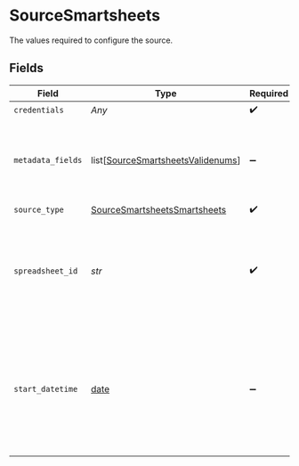 # SourceSmartsheets

The values required to configure the source.


## Fields

| Field                                                                                                                              | Type                                                                                                                               | Required                                                                                                                           | Description                                                                                                                        | Example                                                                                                                            |
| ---------------------------------------------------------------------------------------------------------------------------------- | ---------------------------------------------------------------------------------------------------------------------------------- | ---------------------------------------------------------------------------------------------------------------------------------- | ---------------------------------------------------------------------------------------------------------------------------------- | ---------------------------------------------------------------------------------------------------------------------------------- |
| `credentials`                                                                                                                      | *Any*                                                                                                                              | :heavy_check_mark:                                                                                                                 | N/A                                                                                                                                |                                                                                                                                    |
| `metadata_fields`                                                                                                                  | list[[SourceSmartsheetsValidenums](../../models/shared/sourcesmartsheetsvalidenums.md)]                                            | :heavy_minus_sign:                                                                                                                 | A List of available columns which metadata can be pulled from.                                                                     |                                                                                                                                    |
| `source_type`                                                                                                                      | [SourceSmartsheetsSmartsheets](../../models/shared/sourcesmartsheetssmartsheets.md)                                                | :heavy_check_mark:                                                                                                                 | N/A                                                                                                                                |                                                                                                                                    |
| `spreadsheet_id`                                                                                                                   | *str*                                                                                                                              | :heavy_check_mark:                                                                                                                 | The spreadsheet ID. Find it by opening the spreadsheet then navigating to File > Properties                                        |                                                                                                                                    |
| `start_datetime`                                                                                                                   | [date](https://docs.python.org/3/library/datetime.html#date-objects)                                                               | :heavy_minus_sign:                                                                                                                 | Only rows modified after this date/time will be replicated. This should be an ISO 8601 string, for instance: `2000-01-01T13:00:00` | 2000-01-01T13:00:00                                                                                                                |